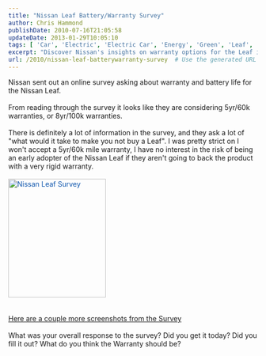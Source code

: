 ```yaml
---
title: "Nissan Leaf Battery/Warranty Survey"
author: Chris Hammond
publishDate: 2010-07-16T21:05:58
updateDate: 2013-01-29T10:05:10
tags: [ 'Car', 'Electric', 'Electric Car', 'Energy', 'Green', 'Leaf', 'Nissan', 'Nissan Leaf' ]
excerpt: "Discover Nissan's insights on warranty options for the Leaf in this comprehensive online survey. Find out if their proposed 5yr/60k or 8yr/100k warranties align with your expectations."
url: /2010/nissan-leaf-batterywarranty-survey  # Use the generated URL with year
---
```

Nissan sent out an online survey asking about warranty and battery life for the Nissan Leaf.<br /> <br /> From reading through the survey it looks like they are considering 5yr/60k warranties, or 8yr/100k warranties.<br /> <br /> There is definitely a lot of information in the survey, and they ask a lot of "what would it take to make you not buy a Leaf". I was pretty strict on I won't accept a 5yr/60k mile warranty, I have no interest in the risk of being an early adopter of the Nissan Leaf if they aren't going to back the product with a very rigid warranty.&nbsp;<br /> <br /> <a href="https://www.flickr.com/photos/chammond/4800083607/" title="Nissan Leaf Survey" style="color: #1057ae; text-decoration: underline;"><img src="https://farm5.static.flickr.com/4142/4800083607_c16799f2a3_m.jpg" width="197" height="240" alt="Nissan Leaf Survey" class="pc_img" style="border: none;  border-image: initial;" /></a><br /> <br /> <br /> <a href="https://www.leafowner.com/Pictures/view/setdisplay/setid/72157624517927854.aspx">Here are a couple more screenshots from the Survey</a><br /> <br /> What was your overall response to the survey? Did you get it today? Did you fill it out? What do you think the Warranty should be?


